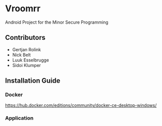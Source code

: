 # Vroomrr
Android Project for the Minor Secure Programming

## Contributors
- Gertjan Rolink
- Nick Belt
- Luuk Esselbrugge
- Sidoi Klumper

## Installation Guide
### Docker
https://hub.docker.com/editions/community/docker-ce-desktop-windows/
### Application
